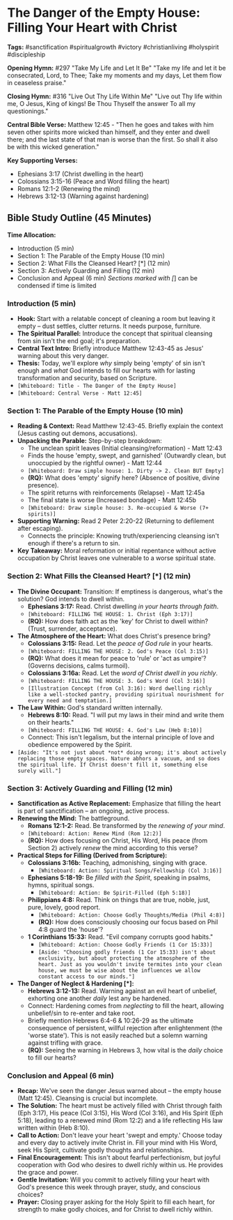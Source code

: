 # The Danger of the Empty House: Filling Your Heart with Christ

**Tags:** #sanctification #spiritualgrowth #victory #christianliving #holyspirit
#discipleship

**Opening Hymn:** #297 "Take My Life and Let It Be" "Take my life and let it be
consecrated, Lord, to Thee; Take my moments and my days, Let them flow in
ceaseless praise."

**Closing Hymn:** #316 "Live Out Thy Life Within Me" "Live out Thy life within
me, O Jesus, King of kings! Be Thou Thyself the answer To all my questionings."

**Central Bible Verse:** Matthew 12:45 - "Then he goes and takes with him seven
other spirits more wicked than himself, and they enter and dwell there; and the
last state of that man is worse than the first. So shall it also be with this
wicked generation."

**Key Supporting Verses:**

- Ephesians 3:17 (Christ dwelling in the heart)
- Colossians 3:15-16 (Peace and Word filling the heart)
- Romans 12:1-2 (Renewing the mind)
- Hebrews 3:12-13 (Warning against hardening)

## Bible Study Outline (45 Minutes)

**Time Allocation:**

- Introduction (5 min)
- Section 1: The Parable of the Empty House (10 min)
- Section 2: What Fills the Cleansed Heart? [*] (12 min)
- Section 3: Actively Guarding and Filling (12 min)
- Conclusion and Appeal (6 min) _Sections marked with [_] can be condensed if
  time is limited

### Introduction (5 min)

- **Hook:** Start with a relatable concept of cleaning a room but leaving it
  empty – dust settles, clutter returns. It needs purpose, furniture.
- **The Spiritual Parallel:** Introduce the concept that spiritual cleansing
  from sin isn't the end goal; it's preparation.
- **Central Text Intro:** Briefly introduce Matthew 12:43-45 as Jesus' warning
  about this very danger.
- **Thesis:** Today, we'll explore _why_ simply being 'empty' of sin isn't
  enough and _what_ God intends to fill our hearts with for lasting
  transformation and security, based on Scripture.
- `[Whiteboard: Title - The Danger of the Empty House]`
- `[Whiteboard: Central Verse - Matt 12:45]`

### Section 1: The Parable of the Empty House (10 min)

- **Reading & Context:** Read Matthew 12:43-45. Briefly explain the context
  (Jesus casting out demons, accusations).
- **Unpacking the Parable:** Step-by-step breakdown:
  - The unclean spirit leaves (Initial cleansing/reformation) - Matt 12:43
  - Finds the house 'empty, swept, and garnished' (Outwardly clean, but
    unoccupied by the rightful owner) - Matt 12:44
  - `[Whiteboard: Draw simple house: 1. Dirty -> 2. Clean BUT Empty]`
  - **(RQ):** What does 'empty' signify here? (Absence of positive, divine
    presence).
  - The spirit returns with reinforcements (Relapse) - Matt 12:45a
  - The final state is worse (Increased bondage) - Matt 12:45b
  - `[Whiteboard: Draw simple house: 3. Re-occupied & Worse (7+ spirits)]`
- **Supporting Warning:** Read 2 Peter 2:20-22 (Returning to defilement after
  escaping).
  - Connects the principle: Knowing truth/experiencing cleansing isn't enough if
    there's a return to sin.
- **Key Takeaway:** Moral reformation or initial repentance without active
  occupation by Christ leaves one vulnerable to a worse spiritual state.

### Section 2: What Fills the Cleansed Heart? [*] (12 min)

- **The Divine Occupant:** Transition: If emptiness is dangerous, what's the
  solution? God intends to dwell within.
  - **Ephesians 3:17:** Read. Christ dwelling _in your hearts through faith_.
  - `[Whiteboard: FILLING THE HOUSE: 1. Christ (Eph 3:17)]`
  - **(RQ):** How does faith act as the 'key' for Christ to dwell within?
    (Trust, surrender, acceptance).
- **The Atmosphere of the Heart:** What does Christ's presence bring?
  - **Colossians 3:15:** Read. Let the _peace of God rule_ in your hearts.
  - `[Whiteboard: FILLING THE HOUSE: 2. God's Peace (Col 3:15)]`
  - **(RQ):** What does it mean for peace to 'rule' or 'act as umpire'? (Governs
    decisions, calms turmoil).
  - **Colossians 3:16a:** Read. Let the _word of Christ dwell in you richly_.
  - `[Whiteboard: FILLING THE HOUSE: 3. God's Word (Col 3:16)]`
  - `[Illustration Concept (from Col 3:16): Word dwelling richly like a well-stocked pantry, providing spiritual nourishment for every need and temptation.]`
- **The Law Within:** God's standard written internally.
  - **Hebrews 8:10:** Read. "I will put my laws in their mind and write them on
    their hearts."
  - `[Whiteboard: FILLING THE HOUSE: 4. God's Law (Heb 8:10)]`
  - Connect: This isn't legalism, but the internal principle of love and
    obedience empowered by the Spirit.
- `[Aside: "It's not just about *not* doing wrong; it's about actively replacing those empty spaces. Nature abhors a vacuum, and so does the spiritual life. If Christ doesn't fill it, something else surely will."]`

### Section 3: Actively Guarding and Filling (12 min)

- **Sanctification as Active Replacement:** Emphasize that filling the heart is
  part of sanctification – an ongoing, active process.
- **Renewing the Mind:** The battleground.
  - **Romans 12:1-2:** Read. Be transformed by the _renewing of your mind_.
  - `[Whiteboard: Action: Renew Mind (Rom 12:2)]`
  - **(RQ):** How does focusing on Christ, His Word, His peace (from Section 2)
    actively _renew_ the mind according to this verse?
- **Practical Steps for Filling (Derived from Scripture):**
  - **Colossians 3:16b:** Teaching, admonishing, singing with grace.
    - `[Whiteboard: Action: Spiritual Songs/Fellowship (Col 3:16)]`
  - **Ephesians 5:18-19:** Be _filled with the Spirit_, speaking in psalms,
    hymns, spiritual songs.
    - `[Whiteboard: Action: Be Spirit-Filled (Eph 5:18)]`
  - **Philippians 4:8:** Read. Think on things that are true, noble, just, pure,
    lovely, good report.
    - `[Whiteboard: Action: Choose Godly Thoughts/Media (Phil 4:8)]`
    - **(RQ):** How does consciously choosing our focus based on Phil 4:8 guard
      the 'house'?
  - **1 Corinthians 15:33:** Read. "Evil company corrupts good habits."
    - `[Whiteboard: Action: Choose Godly Friends (1 Cor 15:33)]`
    - `[Aside: "Choosing godly friends (1 Cor 15:33) isn't about exclusivity, but about protecting the atmosphere of the heart. Just as you wouldn't invite termites into your clean house, we must be wise about the influences we allow constant access to our minds."]`
- **The Danger of Neglect & Hardening [*]:**
  - **Hebrews 3:12-13:** Read. Warning against an evil heart of unbelief,
    exhorting one another _daily_ lest any be hardened.
  - Connect: Hardening comes from _neglecting_ to fill the heart, allowing
    unbelief/sin to re-enter and take root.
  - Briefly mention Hebrews 6:4-6 & 10:26-29 as the ultimate consequence of
    persistent, willful rejection after enlightenment (the 'worse state'). This
    is not easily reached but a solemn warning against trifling with grace.
  - **(RQ):** Seeing the warning in Hebrews 3, how vital is the _daily_ choice
    to fill our hearts?

### Conclusion and Appeal (6 min)

- **Recap:** We've seen the danger Jesus warned about – the empty house (Matt
  12:45). Cleansing is crucial but incomplete.
- **The Solution:** The heart must be actively filled with Christ through faith
  (Eph 3:17), His peace (Col 3:15), His Word (Col 3:16), and His Spirit (Eph
  5:18), leading to a renewed mind (Rom 12:2) and a life reflecting His law
  written within (Heb 8:10).
- **Call to Action:** Don't leave your heart 'swept and empty.' Choose today and
  every day to actively invite Christ in. Fill your mind with His Word, seek His
  Spirit, cultivate godly thoughts and relationships.
- **Final Encouragement:** This isn't about fearful perfectionism, but joyful
  cooperation with God who desires to dwell richly within us. He provides the
  grace and power.
- **Gentle Invitation:** Will you commit to actively filling your heart with
  God's presence this week through prayer, study, and conscious choices?
- **Prayer:** Closing prayer asking for the Holy Spirit to fill each heart, for
  strength to make godly choices, and for Christ to dwell richly within.
